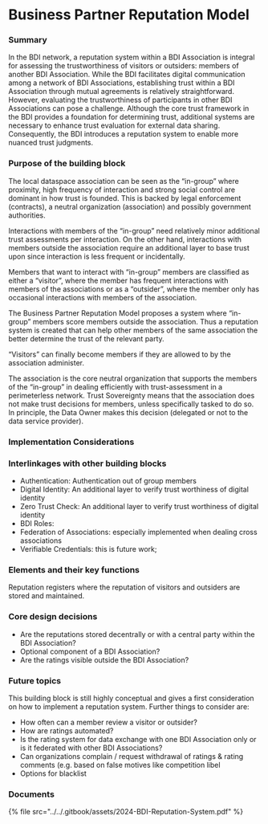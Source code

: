 # Business Partner Reputation Model

### Summary

In the BDI network, a reputation system within a BDI Association is integral for assessing the trustworthiness of visitors or outsiders: members of another BDI Association. While the BDI facilitates digital communication among a network of BDI Associations, establishing trust within a BDI Association through mutual agreements is relatively straightforward. However, evaluating the trustworthiness of participants in other BDI Associations can pose a challenge. Although the core trust framework in the BDI provides a foundation for determining trust, additional systems are necessary to enhance trust evaluation for external data sharing. Consequently, the BDI introduces a reputation system to enable more nuanced trust judgments.

### Purpose of the building block

The local dataspace association can be seen as the “in-group” where proximity, high frequency of interaction and strong social control are dominant in how trust is founded. This is backed by legal enforcement (contracts), a neutral organization (association) and possibly government authorities.

Interactions with members of the “in-group” need relatively minor additional trust assessments per interaction. On the other hand, interactions with members outside the association require an additional layer to base trust upon since interaction is less frequent or incidentally.

Members that want to interact with “in-group” members are classified as either a “visitor”, where the member has frequent interactions with members of the associations or as a “outsider”, where the member only has occasional interactions with members of the association.

The Business Partner Reputation Model proposes a system where “in-group” members score members outside the association. Thus a reputation system is created that can help other members of the same association the better determine the trust of the relevant party.

“Visitors” can finally become members if they are allowed to by the association administer.

The association is the core neutral organization that supports the members of the “in-group” in dealing efficiently with trust-assessment in a perimeterless network. Trust Sovereignty means that the association does not make trust decisions for members, unless specifically tasked to do so. In principle, the Data Owner makes this decision (delegated or not to the data service provider).

### Implementation Considerations

### Interlinkages with other building blocks

* Authentication: Authentication out of group members
* Digital Identity: An additional layer to verify trust worthiness of digital identity
* Zero Trust Check: An additional layer to verify trust worthiness of digital identity
* BDI Roles:
* Federation of Associations: especially implemented when dealing cross associations
* Verifiable Credentials: this is future work;

### Elements and their key functions

Reputation registers where the reputation of visitors and outsiders are stored and maintained.

### Core design decisions

* Are the reputations stored decentrally or with a central party within the BDI Association?
* Optional component of a BDI Association?
* Are the ratings visible outside the BDI Association?

### Future topics

This building block is still highly conceptual and gives a first consideration on how to implement a reputation system. Further things to consider are:

* How often can a member review a visitor or outsider?
* How are ratings automated?
* Is the rating system for data exchange with one BDI Association only or is it federated with other BDI Associations?
* Can organizations complain / request withdrawal of ratings & rating comments (e.g. based on false motives like competition libel
* Options for blacklist

### Documents



{% file src="../../.gitbook/assets/2024-BDI-Reputation-System.pdf" %}

